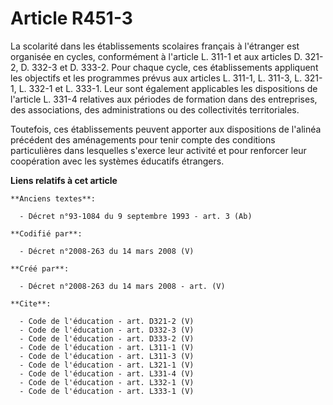 # Article R451-3

La scolarité dans les établissements scolaires français à l'étranger est organisée en cycles, conformément à l'article L.
311-1 et aux articles D. 321-2, D. 332-3 et D. 333-2. Pour chaque cycle, ces établissements appliquent les objectifs et les
programmes prévus aux articles L. 311-1, L. 311-3, L. 321-1, L. 332-1 et L. 333-1. Leur sont également applicables les
dispositions de l'article L. 331-4 relatives aux périodes de formation dans des entreprises, des associations, des
administrations ou des collectivités territoriales. 

Toutefois, ces établissements peuvent apporter aux dispositions de l'alinéa précédent des aménagements pour tenir compte des
conditions particulières dans lesquelles s'exerce leur activité et pour renforcer leur coopération avec les systèmes
éducatifs étrangers.

**Liens relatifs à cet article**

	**Anciens textes**:

	  - Décret n°93-1084 du 9 septembre 1993 - art. 3 (Ab)

	**Codifié par**:

	  - Décret n°2008-263 du 14 mars 2008 (V)

	**Créé par**:

	  - Décret n°2008-263 du 14 mars 2008 - art. (V)

	**Cite**:

	  - Code de l'éducation - art. D321-2 (V)
	  - Code de l'éducation - art. D332-3 (V)
	  - Code de l'éducation - art. D333-2 (V)
	  - Code de l'éducation - art. L311-1 (V)
	  - Code de l'éducation - art. L311-3 (V)
	  - Code de l'éducation - art. L321-1 (V)
	  - Code de l'éducation - art. L331-4 (V)
	  - Code de l'éducation - art. L332-1 (V)
	  - Code de l'éducation - art. L333-1 (V)
